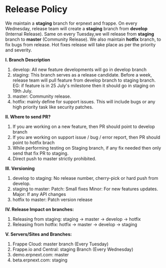 # Release Policy

We maintain a **staging** branch for erpnext and frappe. On every Wednesday, release team will create a **staging** branch from **develop** (Internal Release). Same on every Tuesday,we will release from **staging** branch to **master** (Community Release). We also maintain **hotfix** branch, to fix bugs from release. Hot fixes release will take place as per the priority and severity.


**I. Branch Description**

1. develop: All new feature developments will go in develop branch
2. staging: This branch serves as a release candidate. Before a week, release team will pull feature from develop branch to staging branch.<br> EG: if feature is in 25 July's milestone then it should go in staging on 19th July.
3. master: Community release.
4. hotfix: mainly define for support issues. This will include bugs or any high priority task like security patches.


**II. Where to send PR?**

1. If you are working on a new feature, then PR should point to develop branch
2. If you are working on support issue / bug / error report, then PR should point to hotfix brach
3. While performing testing on Staging branch, if any fix needed then only send that fix PR to staging.
4. Direct push to master strictly prohibited.


**III. Versioning**

1. develop to staging: No release number, cherry-pick or hard push from develop.
2. staging to master:
      Patch: Small fixes
      Minor: For new features updates.
      Major: If any API changes
3. hotfix to master: Patch version release


**IV. Release Impact on branches:**

1. Releasing from staging:
    staging -> master -> develop -> hotfix
2. Releasing from hotfix:
    hotfix -> master -> develop -> staging


**V. Servers/Sites and Branches:**

1. Frappe Cloud: master branch (Every Tuesday)
2. Frappe.io and Central: staging Branch (Every Wednesday)
3. demo.erpnext.com: master
4. beta.erpnext.com: staging


